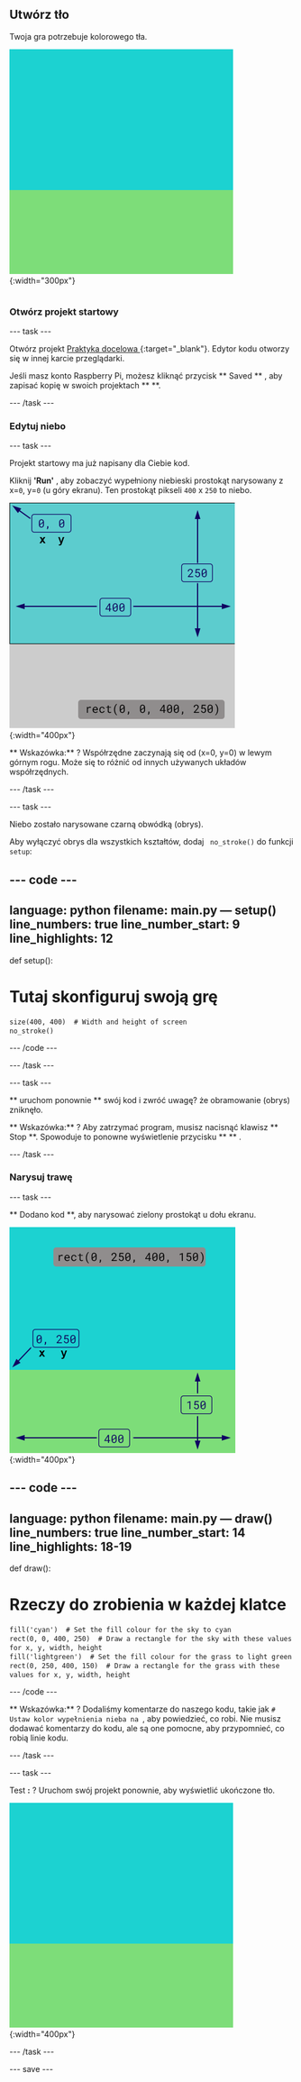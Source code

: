 ## Utwórz tło

<div style="display: flex; flex-wrap: wrap">
<div style="flex-basis: 200px; flex-grow: 1; margin-right: 15px;">
Twoja gra potrzebuje kolorowego tła.
</div>
<div>

![Obszar wyjściowy z prostokątem w kolorze nieba nad prostokątem w kolorze trawy, aby utworzyć tło.](images/background.png){:width="300px"}

</div>
</div>

### Otwórz projekt startowy

--- task ---

Otwórz projekt [ Praktyka docelowa ](https://editor.raspberrypi.org/en/projects/target-practice-starter){:target="_blank"}. Edytor kodu otworzy się w innej karcie przeglądarki.

Jeśli masz konto Raspberry Pi, możesz kliknąć przycisk ** Saved ** , aby zapisać kopię w swoich projektach ** **.

--- /task ---

### Edytuj niebo

--- task ---

Projekt startowy ma już napisany dla Ciebie kod.

Kliknij **'Run'** , aby zobaczyć wypełniony niebieski prostokąt narysowany z x=` 0 `, y=` 0 ` (u góry ekranu). Ten prostokąt pikseli ` 400 ` x ` 250 ` to niebo.

![Niebieski prostokąt z czarną obwódką wokół niego, nad szarym prostokątem. Lewy górny róg płótna jest oznaczony jako x=0, y=0 to jest początek prostokąta. Szerokość jest podświetlona jako 400, a wysokość jako 250. Wyświetlany jest kod rect(0, 0, 400, 250).](images/sky_stroke.png){:width="400px"}

** Wskazówka:** ? Współrzędne zaczynają się od (x=0, y=0) w lewym górnym rogu. Może się to różnić od innych używanych układów współrzędnych.

--- /task ---

--- task ---

Niebo zostało narysowane czarną obwódką (obrys).

Aby wyłączyć obrys dla wszystkich kształtów, dodaj ` no_stroke()` do funkcji ` setup `:

--- code ---
---
language: python filename: main.py — setup() line_numbers: true line_number_start: 9
line_highlights: 12
---
def setup():
# Tutaj skonfiguruj swoją grę

    size(400, 400)  # Width and height of screen
    no_stroke()

--- /code ---

--- /task ---

--- task ---

** uruchom ponownie ** swój kod i zwróć uwagę? że obramowanie (obrys) zniknęło.

** Wskazówka:** ? Aby zatrzymać program, musisz nacisnąć klawisz ** Stop **. Spowoduje to ponowne wyświetlenie przycisku ** ** .

--- /task ---

### Narysuj trawę

--- task ---

** Dodano kod **, aby narysować zielony prostokąt u dołu ekranu.

![Obszar wyjściowy z prostokątem w kolorze nieba nad prostokątem w kolorze trawy, aby utworzyć tło. Lewy górny róg prostokąta jest oznaczony jako x=0, y=250 to jest początek początku prostokąta. Szerokość jest podświetlona jako 400, a wysokość jako 150. Wyświetlany jest kod rect(0, 250, 400, 150).](images/green-grass.png){:width="400px"}

--- code ---
---
language: python filename: main.py — draw() line_numbers: true line_number_start: 14
line_highlights: 18-19
---
def draw():
# Rzeczy do zrobienia w każdej klatce

    fill('cyan')  # Set the fill colour for the sky to cyan
    rect(0, 0, 400, 250)  # Draw a rectangle for the sky with these values for x, y, width, height
    fill('lightgreen')  # Set the fill colour for the grass to light green
    rect(0, 250, 400, 150)  # Draw a rectangle for the grass with these values for x, y, width, height

--- /code ---

** Wskazówka:** ? Dodaliśmy komentarze do naszego kodu, takie jak `# Ustaw kolor wypełnienia nieba na `, aby powiedzieć, co robi. Nie musisz dodawać komentarzy do kodu, ale są one pomocne, aby przypomnieć, co robią linie kodu.

--- /task ---

--- task ---

Test **:** ? Uruchom swój projekt ponownie, aby wyświetlić ukończone tło.

![Obszar wyjściowy z prostokątem w kolorze nieba nad prostokątem w kolorze trawy, aby utworzyć tło.](images/background.png){:width="400px"}

--- /task ---

--- save ---
